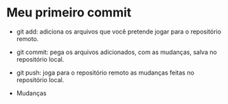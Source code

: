 # Meu primeiro commit

- git add: adiciona os arquivos que você pretende jogar para o repositório remoto.
- git commit: pega os arquivos adicionados, com as mudanças, salva no repositório local.
- git push: joga para o repositório remoto as mudanças feitas no repositório local.

- Mudanças
